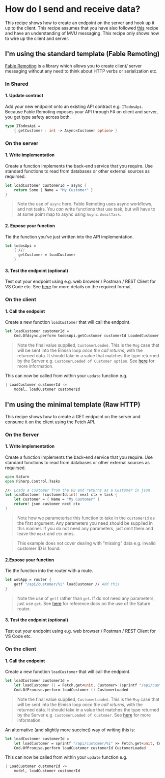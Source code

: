 # How do I send and receive data?
This recipe shows how to create an endpoint on the server and hook up it up to the client. This recipe assumes that you have also followed [this](mvu-roundtrip.md) recipe and have an understanding of MVU messaging. This recipe only shows how to wire up the client and server.

## **I'm using the standard template** (Fable Remoting)
[Fable Remoting](https://zaid-ajaj.github.io/Fable.Remoting/) is a library which allows you to create client/ server messaging without any need to think about HTTP verbs or serialization etc.

### In Shared
#### 1. Update contract
Add your new endpoint onto an existing API contract e.g. `ITodosApi`. Because Fable Remoting exposes your API through F# on client and server, you get type safety across both.

```fsharp
type ITodosApi =
    { getCustomer : int -> Async<Customer option> }
```

### On the server
#### 1. Write implementation
Create a function implements the back-end service that you require. Use standard functions to read from databases or other external sources as requirsed.
```fsharp
let loadCustomer customerId = async {
    return Some { Name = "My Customer" }
}
```

> Note the use of `async` here. Fable Remoting uses async workflows, and not tasks. You *can* write functions that use task, but will have to at some point map to async using `Async.AwaitTask`.

#### 2. Expose your function
Tie the function you've just written into the API implementation.
```fsharp
let todosApi =
    { ///...
      getCustomer = loadCustomer
    }
```

#### 3. Test the endpoint (optional)
Test out your endpoint using e.g. web browser / Postman / REST Client for VS Code etc. See [here](https://zaid-ajaj.github.io/Fable.Remoting/src/raw-http.html) for more details on the required format.

### On the client
#### 1. Call the endpoint
Create a new function `loadCustomer` that will call the endpoint.

```fsharp
let loadCustomer customerId =
    Cmd.OfAsync.perform todosApi.getCustomer customerId LoadedCustomer
```

> Note the final value supplied, `CustomerLoaded`. This is the `Msg` case that will be sent into the
> Elmish loop *once the call returns*, with the returned data. It should take in a value that
> matches the type returned by the Server e.g. `CustomerLoaded of Customer option`. See [here](mvu-roundtrip.md)
> for more information.

This can now be called from within your `update` function e.g.

```fsharp
| LoadCustomer customerId ->
    model, loadCustomer customerId
```

## **I'm using the minimal template** (Raw HTTP)
This recipe shows how to create a GET endpoint on the server and consume it on the client using the Fetch API.

### On the Server
#### 1. Write implementation
Create a function implements the back-end service that you require. Use standard functions to read from databases or other external sources as requirsed.
```fsharp
open Saturn
open FSharp.Control.Tasks

/// Loads a customer from the DB and returns as a Customer in json.
let loadCustomer (customerId:int) next ctx = task {
    let customer = { Name = "My Customer" }
    return! json customer next ctx
}
```
> Note how we parameterise this function to take in the `customerId` as the first argument. Any parameters you need should be supplied in this manner. If you do not need any parameters, just omit them and leave the `next` and `ctx` ones.

> This example does not cover dealing with "missing" data e.g. invalid customer ID is found.

#### 2.Expose your function
Tie the function into the router with a route.

```fsharp
let webApp = router {
    getf "/api/customer/%i" loadCustomer // Add this
}
```

> Note the use of `getf` rather than `get`. If do not need any parameters, just use `get`. See [here](https://saturnframework.org/reference/Saturn/saturn-router-routerbuilder.html) for reference docs on the use of the Saturn router.

#### 3. Test the endpoint (optional)
Test out your endpoint using e.g. web browser / Postman / REST Client for VS Code etc.

### On the client
#### 1. Call the endpoint
Create a new function `loadCustomer` that will call the endpoint.

```fsharp
let loadCustomer customerId =
    let loadCustomer () = Fetch.get<unit, Customer> (sprintf "/api/customer/%i" customerId)
    Cmd.OfPromise.perform loadCustomer () CustomerLoaded
```

> Note the final value supplied, `CustomerLoaded`. This is the `Msg` case that will be sent into the
> Elmish loop *once the call returns*, with the returned data. It should take in a value that
> matches the type returned by the Server e.g. `CustomerLoaded of Customer`. See [here](mvu-roundtrip.md)
> for more information.

An alternative (and slightly more succinct) way of writing this is:

```fsharp
let loadCustomer customerId =
    let loadCustomer = sprintf "/api/customer/%i" >> Fetch.get<unit, Customer>
    Cmd.OfPromise.perform loadCustomer customerId CustomerLoaded
```

This can now be called from within your `update` function e.g.

```fsharp
| LoadCustomer customerId ->
    model, loadCustomer customerId
```